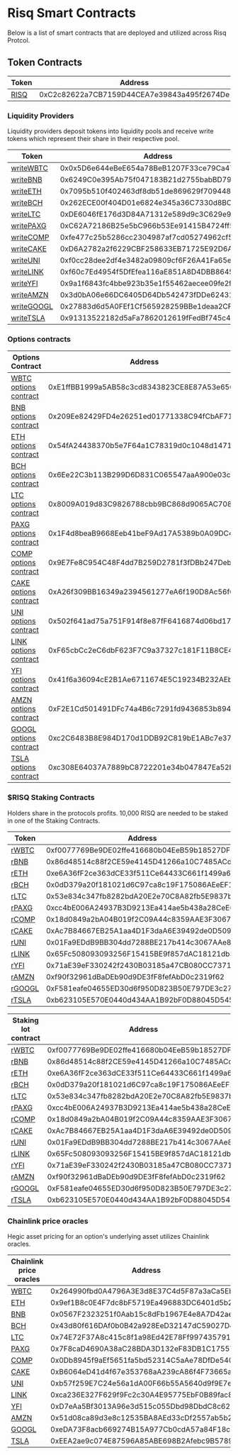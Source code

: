 # Risq Smart Contracts

Below is a list of smart contracts that are deployed and utilized across Risq Protcol.

## Token Contracts

| Token                                                                             | Address                                    |
| --------------------------------------------------------------------------------- | ------------------------------------------ |
| [RISQ](https://www.bscscan.com/token/0xC2c82622a7CB7159D44CEA7e39843a495f2674De)    | 0xC2c82622a7CB7159D44CEA7e39843a495f2674De |



### Liquidity Providers

Liquidity providers deposit tokens into liquidity pools and receive write tokens which represent their share in their respective pool. 


| Token                                                                              | Address                                    |
| ---------------------------------------------------------------------------------- | ------------------------------------------ |
| [writeWBTC](https://www.bscscan.com/token/0x5D6e644eBeE654a78BeB1207F33ce79Ca475Fd4E) | 0x0x5D6e644eBeE654a78BeB1207F33ce79Ca475Fd4E |
| [writeBNB](https://www.bscscan.com/token/0x6249C0e395Ab75f047183B21d2755babBD795A6f)  | 0x6249C0e395Ab75f047183B21d2755babBD795A6f |
| [writeETH](https://www.bscscan.com/token/0x7095b510f402463df8db51de869629f7094487c2)  | 0x7095b510f402463df8db51de869629f7094487c2 |
| [writeBCH](https://www.bscscan.com/token/0x262ECE00f404D01e6824e345a36C7330d8BCe34e)  | 0x262ECE00f404D01e6824e345a36C7330d8BCe34e |
| [writeLTC](https://www.bscscan.com/token/0xDE6046fE176d3D84A71312e589d9c3C629e92768)  | 0xDE6046fE176d3D84A71312e589d9c3C629e92768 |
| [writePAXG](https://www.bscscan.com/token/0xC62A72186B25e5bC966b53Ee91415B4724ff52C7) | 0xC62A72186B25e5bC966b53Ee91415B4724ff52C7 |
| [writeCOMP](https://www.bscscan.com/token/0xfe477c25b5286cc2304987af7cd05274962cf593)  | 0xfe477c25b5286cc2304987af7cd05274962cf593 |
| [writeCAKE](https://www.bscscan.com/token/0xD6A2782a2f6229CBF258633EB71725E92D6A19d2)  | 0xD6A2782a2f6229CBF258633EB71725E92D6A19d2 |
| [writeUNI](https://www.bscscan.com/token/0xf0cc28dee2df4e3482a09809cf6F26A41Fa65e4d)  | 0xf0cc28dee2df4e3482a09809cf6F26A41Fa65e4d |
| [writeLINK](https://www.bscscan.com/token/0xf60c7Ed4954f5DfEfea116aE851A8D4DBB864541)  | 0xf60c7Ed4954f5DfEfea116aE851A8D4DBB864541 |
| [writeYFI](https://www.bscscan.com/token/0x9a1f6843fc4bbe923b35e1f55462aecee09fe2fe)  | 0x9a1f6843fc4bbe923b35e1f55462aecee09fe2fe |
| [writeAMZN](https://www.bscscan.com/token/0x3d0bA06e66DC6405D64Db542473fDDe6243147F3)  | 0x3d0bA06e66DC6405D64Db542473fDDe6243147F3 |
| [writeGOOGL](https://www.bscscan.com/token/0x27883d6d5A0FEf1Cf565928259BBe1deaa2CF715)  | 0x27883d6d5A0FEf1Cf565928259BBe1deaa2CF715 |
| [writeTSLA](https://www.bscscan.com/token/0x91313522182d5aFa7862012619fFedBf745c41F2)  | 0x91313522182d5aFa7862012619fFedBf745c41F2 |

### Options contracts

| Options Contract                                                                                 | Address                                    | Github                                                                                                               |
| ------------------------------------------------------------------------------------------------ | ------------------------------------------ | -------------------------------------------------------------------------------------------------------------------- |
| [WBTC options contract](https://www.bscscan.com/address/0xE1ffBB1999a5AB58c3cd8343823CE8E87A53e656) | 0xE1ffBB1999a5AB58c3cd8343823CE8E87A53e656 | [WBTCOptions.sol](https://github.com/risqprotocol/risq-options/blob/main/contracts/Options/WBTCOptions.sol)   |
| [BNB options contract](https://www.bscscan.com/address/0x209Ee82429FD4e26251ed01771338C94fCbAF717)  | 0x209Ee82429FD4e26251ed01771338C94fCbAF717 | [BNBOptions.sol](https://github.com/risqprotocol/risq-options/blob/main/contracts/Options/BNBOptionsBSC.sol)     |
| [ETH options contract](https://www.bscscan.com/address/0x54fA24438370b5e7F64a1C78319d0c1048d14711) | 0x54fA24438370b5e7F64a1C78319d0c1048d14711 | [ETHOptions.sol](https://github.com/risqprotocol/risq-options/blob/main/contracts/Options/ETHOptions.sol)   |
| [BCH options contract](https://www.bscscan.com/address/0x6Ee22C3b113B299D6D831C065547aaA900e03c3D)  | 0x6Ee22C3b113B299D6D831C065547aaA900e03c3D | [BCHOptions.sol](https://github.com/risqprotocol/risq-options/blob/main/contracts/Options/BCHOptions.sol)     |
| [LTC options contract](https://www.bscscan.com/address/0x8009A019d83C9826788cbb9BC868d9065AC7088f) | 0x8009A019d83C9826788cbb9BC868d9065AC7088f | [LTCOptions.sol](https://github.com/risqprotocol/risq-options/blob/main/contracts/Options/LTCOptions.sol)   |
| [PAXG options contract](https://www.bscscan.com/address/0x1F4d8beaB9668Eeb41beF9Ad17A5389b0A09DC43)  | 0x1F4d8beaB9668Eeb41beF9Ad17A5389b0A09DC43 | [PAXGOptions.sol](https://github.com/risqprotocol/risq-options/blob/main/contracts/Options/PAXGOptions.sol)     |
| [COMP options contract](https://www.bscscan.com/address/0x9E7Fe8C954C48F4dd7B259D2781f3fDBb247DebF) | 0x9E7Fe8C954C48F4dd7B259D2781f3fDBb247DebF | [COMPOptions.sol](https://github.com/risqprotocol/risq-options/blob/main/contracts/Options/COMPOptions.sol)   |
| [CAKE options contract](https://www.bscscan.com/address/0xA26f309BB16349a2394561277eA6f190D8Ac56f6)  | 0xA26f309BB16349a2394561277eA6f190D8Ac56f6 | [CAKEOptions.sol](https://github.com/risqprotocol/risq-options/blob/main/contracts/Options/CakeOptions.sol)     |
| [UNI options contract](https://www.bscscan.com/address/0x502f641ad75a751F914f8e87fF6416874d06bd17) | 0x502f641ad75a751F914f8e87fF6416874d06bd17 | [UNIOptions.sol](https://github.com/risqprotocol/risq-options/blob/main/contracts/Options/UNIOptions.sol)   |
| [LINK options contract](https://www.bscscan.com/address/0xF65cbCc2eC6dbF623F7C9a37327c181F11B8CE48)  | 0xF65cbCc2eC6dbF623F7C9a37327c181F11B8CE48 | [LINKOptions.sol](https://github.com/risqprotocol/risq-options/blob/main/contracts/Options/LINKOptions.sol)     |
| [YFI options contract](https://www.bscscan.com/address/0x41f6a36094cE2B1Ae6711674E5C19234B232AEb3) | 0x41f6a36094cE2B1Ae6711674E5C19234B232AEb3 | [YFIOptions.sol](https://github.com/risqprotocol/risq-options/blob/main/contracts/Options/YFIOptions.sol)   |
| [AMZN options contract](https://www.bscscan.com/address/0xF2E1Cd501491DFc74a4B6c7291fd9436853b8948)  | 0xF2E1Cd501491DFc74a4B6c7291fd9436853b8948 | [AMZNOptions.sol](https://github.com/risqprotocol/risq-options/blob/main/contracts/Options/AMZNOptions.sol)     |
| [GOOGL options contract](https://www.bscscan.com/address/0xc2C6483B8E984D170d1DDB92C819bE1ABc7e37FF) | 0xc2C6483B8E984D170d1DDB92C819bE1ABc7e37FF | [GOOGLOptions.sol](https://github.com/risqprotocol/risq-options/blob/main/contracts/Options/GOOGLOptions.sol)   |
| [TSLA options contract](https://www.bscscan.com/address/0xc308E64037A7889bC8722201e34b047847Ea52bc)  | 0xc308E64037A7889bC8722201e34b047847Ea52bc | [TSLAOptions.sol](https://github.com/risqprotocol/risq-options/blob/main/contracts/Options/GOOGLOptions.sol)     |

### $RISQ Staking Contracts

Holders share in the protocols profits. 10,000 RISQ are needed to be staked in one of the Staking Contracts. 

| Token                                                                           | Address                                    |
| ------------------------------------------------------------------------------- | ------------------------------------------ |
| [rWBTC](https://www.bscscan.com/token/0xf0077769Be9DE02ffe416680b04EeB59b18527DF)  | 0xf0077769Be9DE02ffe416680b04EeB59b18527DF |
| [rBNB](https://www.bscscan.com/token/0x86d48514c88f2CE59e4145D41266a10C7485ACd2) | 0x86d48514c88f2CE59e4145D41266a10C7485ACd2 |
| [rETH](https://www.bscscan.com/token/0xe6A36fF2ce363dCE33f511Ce64433C661f1499a6)  | 0xe6A36fF2ce363dCE33f511Ce64433C661f1499a6 |
| [rBCH](https://www.bscscan.com/token/0x0dD379a20f181021d6C97ca8c19F175086AEeEF1) | 0x0dD379a20f181021d6C97ca8c19F175086AEeEF1 |
| [rLTC](https://www.bscscan.com/token/0xE32e5e6ab68C2dF2193578bf04e7344445c44B07)  | 0x53e834c347fb8282bdA20E2e70C8A82fb5E9837b |
| [rPAXG](https://www.bscscan.com/token/0xcc4bE006A24937B3D9213Ea414ae5b438a28CeE6) | 0xcc4bE006A24937B3D9213Ea414ae5b438a28CeE6 |
| [rCOMP](https://www.bscscan.com/token/0x18d0849a2bA04B019f2C09A44c8359AAE3F30673)  | 0x18d0849a2bA04B019f2C09A44c8359AAE3F30673 |
| [rCAKE](https://www.bscscan.com/token/0xAc7B84667EB25A1aa4D1F3daA6E39492de0D5096) | 0xAc7B84667EB25A1aa4D1F3daA6E39492de0D5096 |
| [rUNI](https://www.bscscan.com/token/0x01Fa9EDdB9BB304dd7288BE217b414c3067AAe8E)  | 0x01Fa9EDdB9BB304dd7288BE217b414c3067AAe8E |
| [rLINK](https://www.bscscan.com/token/0x65Fc508093093256F15415BE9f857dAC18121db3) | 0x65Fc508093093256F15415BE9f857dAC18121db3 |
| [rYFI](https://www.bscscan.com/token/0x71aE39eF330242f2430B03185a47CB080CC7371a)  | 0x71aE39eF330242f2430B03185a47CB080CC7371a |
| [rAMZN](https://www.bscscan.com/token/0xf90f32961dBaDEb90d9DE3fF8fefAbD0c2319f62) | 0xf90f32961dBaDEb90d9DE3fF8fefAbD0c2319f62 |
| [rGOOGL](https://www.bscscan.com/token/0xF581eafe04655ED30d6f950D823B50E797DE3c27)  | 0xF581eafe04655ED30d6f950D823B50E797DE3c27 |
| [rTSLA](https://www.bscscan.com/token/0xb623105E570E0440d434AA1B92bF0D88045D545A) | 0xb623105E570E0440d434AA1B92bF0D88045D545A |

| Staking lot contract                                                              | Address                                    | Github                                                                                                             |
| --------------------------------------------------------------------------------- | ------------------------------------------ | ------------------------------------------------------------------------------------------------------------------ |
| [rWBTC](https://www.bscscan.com/token/0xf0077769Be9DE02ffe416680b04EeB59b18527DF)  | 0xf0077769Be9DE02ffe416680b04EeB59b18527DF | [StakingWBTC.sol](https://github.com/risqprotocol/risq-options/tree/main/contracts/Staking) |
| [rBNB](https://www.bscscan.com/token/0x86d48514c88f2CE59e4145D41266a10C7485ACd2) | 0x86d48514c88f2CE59e4145D41266a10C7485ACd2 | [StakingBNB.sol](https://github.com/risqprotocol/risq-options/tree/main/contracts/Staking)   |
| [rETH](https://www.bscscan.com/token/0xe6A36fF2ce363dCE33f511Ce64433C661f1499a6)  | 0xe6A36fF2ce363dCE33f511Ce64433C661f1499a6 | [StakingETH.sol](https://github.com/risqprotocol/risq-options/tree/main/contracts/Staking)   |
| [rBCH](https://www.bscscan.com/token/0x0dD379a20f181021d6C97ca8c19F175086AEeEF1) | 0x0dD379a20f181021d6C97ca8c19F175086AEeEF1 | [StakingBCH.sol](https://github.com/risqprotocol/risq-options/tree/main/contracts/Staking)   |
| [rLTC](https://www.bscscan.com/token/0x53e834c347fb8282bdA20E2e70C8A82fb5E9837b)  | 0x53e834c347fb8282bdA20E2e70C8A82fb5E9837b | [StakingLTC.sol](https://github.com/risqprotocol/risq-options/tree/main/contracts/Staking)   |
| [rPAXG](https://www.bscscan.com/token/0xcc4bE006A24937B3D9213Ea414ae5b438a28CeE6) | 0xcc4bE006A24937B3D9213Ea414ae5b438a28CeE6 | [StakingPAXG.sol](https://github.com/risqprotocol/risq-options/tree/main/contracts/Staking)   |
| [rCOMP](https://www.bscscan.com/token/0x18d0849a2bA04B019f2C09A44c8359AAE3F30673)  | 0x18d0849a2bA04B019f2C09A44c8359AAE3F30673 | [StakingCOMP.sol](https://github.com/risqprotocol/risq-options/tree/main/contracts/Staking)   |
| [rCAKE](https://www.bscscan.com/token/0xAc7B84667EB25A1aa4D1F3daA6E39492de0D5096) | 0xAc7B84667EB25A1aa4D1F3daA6E39492de0D5096 | [StakingCAKE.sol](https://github.com/risqprotocol/risq-options/tree/main/contracts/Staking)   |
| [rUNI](https://www.bscscan.com/token/0x01Fa9EDdB9BB304dd7288BE217b414c3067AAe8E)  | 0x01Fa9EDdB9BB304dd7288BE217b414c3067AAe8E | [StakingUNI.sol](https://github.com/risqprotocol/risq-options/tree/main/contracts/Staking)   |
| [rLINK](https://www.bscscan.com/token/0x65Fc508093093256F15415BE9f857dAC18121db3) | 0x65Fc508093093256F15415BE9f857dAC18121db3 | [StakingLINK.sol](https://github.com/risqprotocol/risq-options/tree/main/contracts/Staking)   |
| [rYFI](https://www.bscscan.com/token/0x71aE39eF330242f2430B03185a47CB080CC7371a)  | 0x71aE39eF330242f2430B03185a47CB080CC7371a | [StakingYFI.sol](https://github.com/risqprotocol/risq-options/tree/main/contracts/Staking)   |
| [rAMZN](https://www.bscscan.com/token/0xf90f32961dBaDEb90d9DE3fF8fefAbD0c2319f62) | 0xf90f32961dBaDEb90d9DE3fF8fefAbD0c2319f62 | [StakingAMZN.sol](https://github.com/risqprotocol/risq-options/tree/main/contracts/Staking)   |
| [rGOOGL](https://www.bscscan.com/token/0xF581eafe04655ED30d6f950D823B50E797DE3c27)  | 0xF581eafe04655ED30d6f950D823B50E797DE3c27 | [StakingGOOGL.sol](https://github.com/risqprotocol/risq-options/tree/main/contracts/Staking)   |
| [rTSLA](https://www.bscscan.com/token/0xb623105E570E0440d434AA1B92bF0D88045D545A) | 0xb623105E570E0440d434AA1B92bF0D88045D545A | [StakingTSLA.sol](https://github.com/risqprotocol/risq-options/tree/main/contracts/Staking)   |

### Chainlink price oracles

Hegic asset pricing for an option's underlying asset utilizes Chainlink oracles.

| Chainlink price oracles                                                          | Address                                    |
| -------------------------------------------------------------------------------- | ------------------------------------------ |
| [WBTC](https://bscscan.com/address/0x264990fbd0A4796A3E3d8E37C4d5F87a3aCa5Ebf)  | 0x264990fbd0A4796A3E3d8E37C4d5F87a3aCa5Ebf |
| [ETH](https://bscscan.com/address/0x9ef1B8c0E4F7dc8bF5719Ea496883DC6401d5b2e)   | 0x9ef1B8c0E4F7dc8bF5719Ea496883DC6401d5b2e |
| [BNB](https://bscscan.com/address/0x0567F2323251f0Aab15c8dFb1967E4e8A7D42aeE)   | 0x0567F2323251f0Aab15c8dFb1967E4e8A7D42aeE |
| [BCH](https://bscscan.com/address/0x43d80f616DAf0b0B42a928EeD32147dC59027D41)   | 0x43d80f616DAf0b0B42a928EeD32147dC59027D41 |
| [LTC](https://bscscan.com/address/0x74E72F37A8c415c8f1a98Ed42E78Ff997435791D)  | 0x74E72F37A8c415c8f1a98Ed42E78Ff997435791D |
| [PAXG](https://bscscan.com/address/0x7F8caD4690A38aC28BDA3D132eF83DB1C17557Df)   | 0x7F8caD4690A38aC28BDA3D132eF83DB1C17557Df |
| [COMP](https://bscscan.com/address/0x0Db8945f9aEf5651fa5bd52314C5aAe78DfDe540)  | 0x0Db8945f9aEf5651fa5bd52314C5aAe78DfDe540 |
| [CAKE](https://bscscan.com/address/0xB6064eD41d4f67e353768aA239cA86f4F73665a1)   | 0xB6064eD41d4f67e353768aA239cA86f4F73665a1 |
| [UNI](https://bscscan.com/address/0xb57f259E7C24e56a1dA00F66b55A5640d9f9E7e4)  | 0xb57f259E7C24e56a1dA00F66b55A5640d9f9E7e4 |
| [LINK](https://bscscan.com/address/0xca236E327F629f9Fc2c30A4E95775EbF0B89fac8)   | 0xca236E327F629f9Fc2c30A4E95775EbF0B89fac8 |
| [YFI](https://bscscan.com/address/0xD7eAa5Bf3013A96e3d515c055Dbd98DbdC8c620D)  | 0xD7eAa5Bf3013A96e3d515c055Dbd98DbdC8c620D |
| [AMZN](https://bscscan.com/address/0x51d08ca89d3e8c12535BA8AEd33cDf2557ab5b2a)   | 0x51d08ca89d3e8c12535BA8AEd33cDf2557ab5b2a |
| [GOOGL](https://bscscan.com/address/0xeDA73F8acb669274B15A977Cb0cdA57a84F18c2a)  | 0xeDA73F8acb669274B15A977Cb0cdA57a84F18c2a |
| [TSLA](https://bscscan.com/address/0xEEA2ae9c074E87596A85ABE698B2Afebc9B57893)   | 0xEEA2ae9c074E87596A85ABE698B2Afebc9B57893 |


